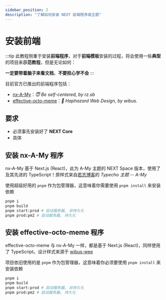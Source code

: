 ```yaml
---
sidebar_position: 2
description: "了解如何安装 NEXT 前端程序或主题"
---
```


# 安装前端

:::tip
此教程侧重于安装**前端程序**，对于**前端模板**安装的过程，将会使用一些**典型**的项目来**示范教程**，但是无论如何：

**一定要带着脑子来看文档**，**不要担心学不会**
:::

目前官方已推出的前端程序包括：

- [nx-A-My](https://github.com/nx-space/nx-A-My)：*😇 Be self-centered, by rz.sb*
- [effective-octo-meme](https://github.com/nx-space/effective-octo-meme)：*🥸 Haphazard Web Design, by wibus.*

## 要求

- 必须事先安装好了 **NEXT Core**
- 具体

## 安装 nx-A-My 程序

nx-A-My 基于 Next.js (React)，此为 A-My 主题的 NEXT Space 版本，使用了及其先进的 TypeScript！原样式来自[若志博客](https://rz.sb)的 *Typecho 主题 -- A-My*

使用超级好用的 `pnpm` 作为包管理器，这意味着你需要使用 `pnpm install` 来安装依赖

```bash
pnpm i
pnpm build
pnpm start:prod # 启动服务器, 非持久化
pnpm prod:pm2 # 启动服务器, 持久化
```

## 安装 effective-octo-meme 程序

effective-octo-meme 与 nx-A-My 一样，都是基于 Next.js (React)，同样使用了 TypeScript。设计样式来源于 [wibus-wee](https://github.com/wibus-wee)

项目依旧使用的是 `pnpm` 作为包管理器，这意味着你必须要使用 `pnpm install` 来安装依赖

```bash
pnpm i
pnpm build
pnpm start:prod # 启动服务器, 非持久化
pnpm prod:pm2 # 启动服务器, 持久化
```